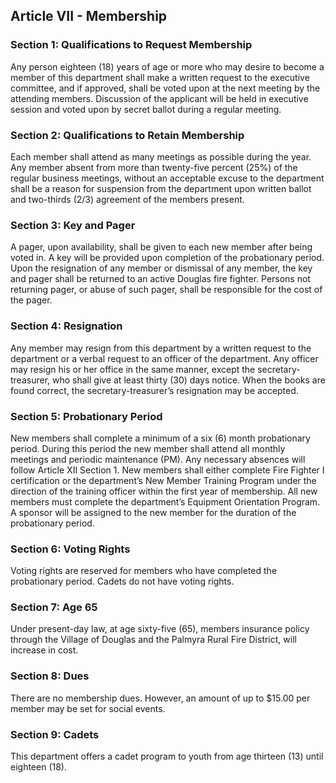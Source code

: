 ## Article VII - Membership

### Section 1: Qualifications to Request Membership

Any person eighteen (18) years of age or more who may desire to become a member of this department shall make a written request to the executive committee, and if approved, shall be voted upon at the next meeting by the attending members. Discussion of the applicant will be held in executive session and voted upon by secret ballot during a regular meeting.

### Section 2: Qualifications to Retain Membership

Each member shall attend as many meetings as possible during the year. Any member absent from more than twenty-five percent (25%) of the regular business meetings, without an acceptable excuse to the department shall be a reason for suspension from the department upon written ballot and two-thirds (2/3) agreement of the members present.

### Section 3: Key and Pager

A pager, upon availability, shall be given to each new member after being voted in. A key will be provided upon completion of the probationary period. Upon the resignation of any member or dismissal of any member, the key and pager shall be returned to an active Douglas fire fighter. Persons not returning pager, or abuse of such pager, shall be responsible for the cost of the pager.

### Section 4: Resignation

Any member may resign from this department by a written request to the department or a verbal request to an officer of the department. Any officer may resign his or her office in the same manner, except the secretary-treasurer, who shall give at least thirty (30) days notice. When the books are found correct, the secretary-treasurer’s resignation may be accepted.

### Section 5: Probationary Period

New members shall complete a minimum of a six (6) month probationary period. During this period the new member shall attend all monthly meetings and periodic maintenance (PM). Any necessary absences will follow Article XII Section 1. New members shall either complete Fire Fighter I certification or the department’s New Member Training Program under the direction of the training officer within the first year of membership. All new members must complete the department’s Equipment Orientation Program. A sponsor will be assigned to the new member for the duration of the probationary period.

### Section 6: Voting Rights

Voting rights are reserved for members who have completed the probationary period. Cadets do not have voting rights.

### Section 7: Age 65

Under present-day law, at age sixty-five (65), members insurance policy through the Village of Douglas and the Palmyra Rural Fire District, will increase in cost.

### Section 8: Dues

There are no membership dues. However, an amount of up to $15.00 per member may be set for social events.

### Section 9: Cadets

This department offers a cadet program to youth from age thirteen (13) until eighteen (18).
